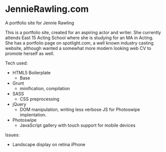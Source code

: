 # JennieRawling.com
A portfolio site for Jennie Rawling

This is a portfolio site, created for an aspiring actor and writer. She currently attends East 15 Acting School where she is studying for an MA in Acting. She has a portfolio page on spotlight.com, a well known industry casting website, although wanted a somewhat more modern looking web CV to promote herself as well.
 

Tech used:
- HTML5 Boilerplate
  - Base
- Grunt
  - minification, compilation
- SASS
  - CSS preprocessing
- jQuery
  - DOM manipulation, writing less verbose JS for Photoswipe implentation. 
- Photoswipe
  - JavaScript gallery with touch support for mobile devices
  
Issues:
  - Landscape display on retina iPhone
  
